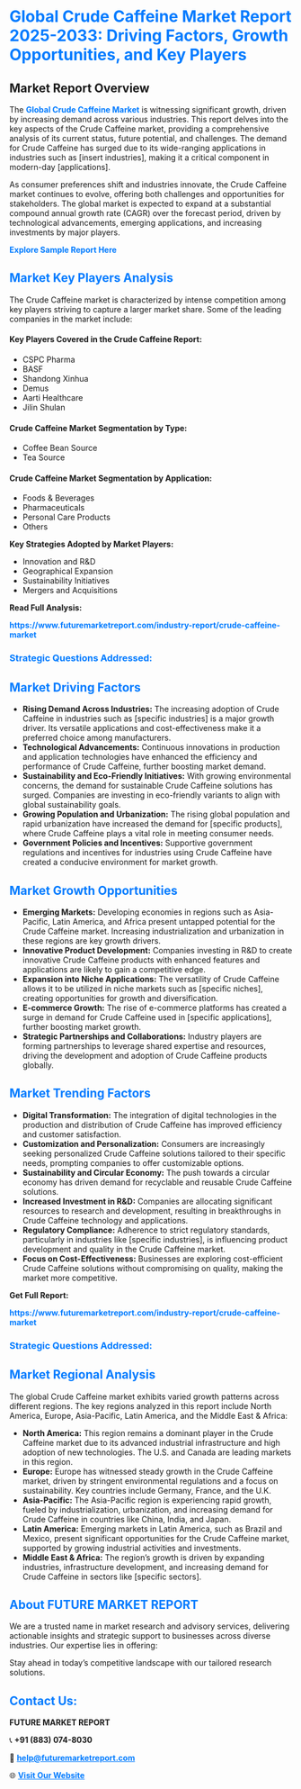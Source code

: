 <h1 style="color: #007BFF;">Global Crude Caffeine Market Report 2025-2033: Driving Factors, Growth Opportunities, and Key Players</h1>

<section id="overview">
<h2>Market Report Overview</h2>
<p>The <a href="https://www.futuremarketreport.com/industry-report/crude-caffeine-market" style="color: #007BFF; text-decoration: none;"><strong>Global Crude Caffeine Market</strong></a> is witnessing significant growth, driven by increasing demand across various industries. This report delves into the key aspects of the Crude Caffeine market, providing a comprehensive analysis of its current status, future potential, and challenges. The demand for Crude Caffeine has surged due to its wide-ranging applications in industries such as [insert industries], making it a critical component in modern-day [applications].</p>
<p>As consumer preferences shift and industries innovate, the Crude Caffeine market continues to evolve, offering both challenges and opportunities for stakeholders. The global market is expected to expand at a substantial compound annual growth rate (CAGR) over the forecast period, driven by technological advancements, emerging applications, and increasing investments by major players.</p>
</section>

<section id="overview">
<p><a href="https://www.futuremarketreport.com/request-sample/reportId=25992" style="color: #007BFF; text-decoration: none;"><strong>Explore Sample Report Here</strong></a></p>
</section>

<section id="key-players">
<h2 style="color: #007BFF;">Market Key Players Analysis</h2>
<p>The Crude Caffeine market is characterized by intense competition among key players striving to capture a larger market share. Some of the leading companies in the market include:</p>
<h4>Key Players Covered in the Crude Caffeine Report:</h4>
<ul><li>CSPC Pharma</li><li>BASF</li><li>Shandong Xinhua</li><li>Demus</li><li>Aarti Healthcare</li><li>Jilin Shulan</li></ul>
<h4>Crude Caffeine Market Segmentation by Type:</h4>
<ul><li>Coffee Bean Source</li><li>Tea Source</li></ul>

<h4>Crude Caffeine Market Segmentation by Application:</h4>
<ul><li>Foods &amp; Beverages</li><li>Pharmaceuticals</li><li>Personal Care Products</li><li>Others</li></ul>
<p><strong>Key Strategies Adopted by Market Players:</strong></p>
<ul>
<li>Innovation and R&D</li>
<li>Geographical Expansion</li>
<li>Sustainability Initiatives</li>
<li>Mergers and Acquisitions</li>
</ul>
</section>

<section>
<p><strong>Read Full Analysis: </strong></p><a href="https://www.futuremarketreport.com/industry-report/crude-caffeine-market" style="color: #007BFF; text-decoration: none;"><strong>https://www.futuremarketreport.com/industry-report/crude-caffeine-market</strong></a>
<h3 style="color: #007BFF;">Strategic Questions Addressed:</h3>
</section>

<section id="driving-factors">
<h2 style="color: #007BFF;">Market Driving Factors</h2>
<ul>
<li><strong>Rising Demand Across Industries:</strong> The increasing adoption of Crude Caffeine in industries such as [specific industries] is a major growth driver. Its versatile applications and cost-effectiveness make it a preferred choice among manufacturers.</li>
<li><strong>Technological Advancements:</strong> Continuous innovations in production and application technologies have enhanced the efficiency and performance of Crude Caffeine, further boosting market demand.</li>
<li><strong>Sustainability and Eco-Friendly Initiatives:</strong> With growing environmental concerns, the demand for sustainable Crude Caffeine solutions has surged. Companies are investing in eco-friendly variants to align with global sustainability goals.</li>
<li><strong>Growing Population and Urbanization:</strong> The rising global population and rapid urbanization have increased the demand for [specific products], where Crude Caffeine plays a vital role in meeting consumer needs.</li>
<li><strong>Government Policies and Incentives:</strong> Supportive government regulations and incentives for industries using Crude Caffeine have created a conducive environment for market growth.</li>
</ul>
</section>

<section id="growth-opportunities">
<h2 style="color: #007BFF;">Market Growth Opportunities</h2>
<ul>
<li><strong>Emerging Markets:</strong> Developing economies in regions such as Asia-Pacific, Latin America, and Africa present untapped potential for the Crude Caffeine market. Increasing industrialization and urbanization in these regions are key growth drivers.</li>
<li><strong>Innovative Product Development:</strong> Companies investing in R&D to create innovative Crude Caffeine products with enhanced features and applications are likely to gain a competitive edge.</li>
<li><strong>Expansion into Niche Applications:</strong> The versatility of Crude Caffeine allows it to be utilized in niche markets such as [specific niches], creating opportunities for growth and diversification.</li>
<li><strong>E-commerce Growth:</strong> The rise of e-commerce platforms has created a surge in demand for Crude Caffeine used in [specific applications], further boosting market growth.</li>
<li><strong>Strategic Partnerships and Collaborations:</strong> Industry players are forming partnerships to leverage shared expertise and resources, driving the development and adoption of Crude Caffeine products globally.</li>
</ul>
</section>

<section id="trending-factors">
<h2 style="color: #007BFF;">Market Trending Factors</h2>
<ul>
<li><strong>Digital Transformation:</strong> The integration of digital technologies in the production and distribution of Crude Caffeine has improved efficiency and customer satisfaction.</li>
<li><strong>Customization and Personalization:</strong> Consumers are increasingly seeking personalized Crude Caffeine solutions tailored to their specific needs, prompting companies to offer customizable options.</li>
<li><strong>Sustainability and Circular Economy:</strong> The push towards a circular economy has driven demand for recyclable and reusable Crude Caffeine solutions.</li>
<li><strong>Increased Investment in R&D:</strong> Companies are allocating significant resources to research and development, resulting in breakthroughs in Crude Caffeine technology and applications.</li>
<li><strong>Regulatory Compliance:</strong> Adherence to strict regulatory standards, particularly in industries like [specific industries], is influencing product development and quality in the Crude Caffeine market.</li>
<li><strong>Focus on Cost-Effectiveness:</strong> Businesses are exploring cost-efficient Crude Caffeine solutions without compromising on quality, making the market more competitive.</li>
</ul>
</section>

<section>
<p><strong>Get Full Report: </strong></p><a href="https://www.futuremarketreport.com/industry-report/crude-caffeine-market" style="color: #007BFF; text-decoration: none;"><strong>https://www.futuremarketreport.com/industry-report/crude-caffeine-market</strong></a>
<h3 style="color: #007BFF;">Strategic Questions Addressed:</h3>
</section>


<section id="regional-analysis">
<h2 style="color: #007BFF;">Market Regional Analysis</h2>
<p>The global Crude Caffeine market exhibits varied growth patterns across different regions. The key regions analyzed in this report include North America, Europe, Asia-Pacific, Latin America, and the Middle East & Africa:</p>
<ul>
<li><strong>North America:</strong> This region remains a dominant player in the Crude Caffeine market due to its advanced industrial infrastructure and high adoption of new technologies. The U.S. and Canada are leading markets in this region.</li>
<li><strong>Europe:</strong> Europe has witnessed steady growth in the Crude Caffeine market, driven by stringent environmental regulations and a focus on sustainability. Key countries include Germany, France, and the U.K.</li>
<li><strong>Asia-Pacific:</strong> The Asia-Pacific region is experiencing rapid growth, fueled by industrialization, urbanization, and increasing demand for Crude Caffeine in countries like China, India, and Japan.</li>
<li><strong>Latin America:</strong> Emerging markets in Latin America, such as Brazil and Mexico, present significant opportunities for the Crude Caffeine market, supported by growing industrial activities and investments.</li>
<li><strong>Middle East & Africa:</strong> The region’s growth is driven by expanding industries, infrastructure development, and increasing demand for Crude Caffeine in sectors like [specific sectors].</li>
</ul>
</section>

<footer>
<h2 style="color: #007BFF;">About FUTURE MARKET REPORT</h2>
<p>We are a trusted name in market research and advisory services, delivering actionable insights and strategic support to businesses across diverse industries. Our expertise lies in offering:</p>

<p>Stay ahead in today’s competitive landscape with our tailored research solutions.</p>

<h2 style="color: #007BFF;">Contact Us:</h2>
<p><strong>FUTURE MARKET REPORT</strong></p>
<p>📞 <strong>+91 (883) 074-8030</strong></p>
<p>📧 <strong><a href="mailto:help@futuremarketreport.com" style="color: #007BFF;">help@futuremarketreport.com</a></strong></p>
<p>🌐 <strong><a href="https://www.futuremarketreport.com/" style="color: #007BFF;">Visit Our Website</a></strong></p>
</footer>